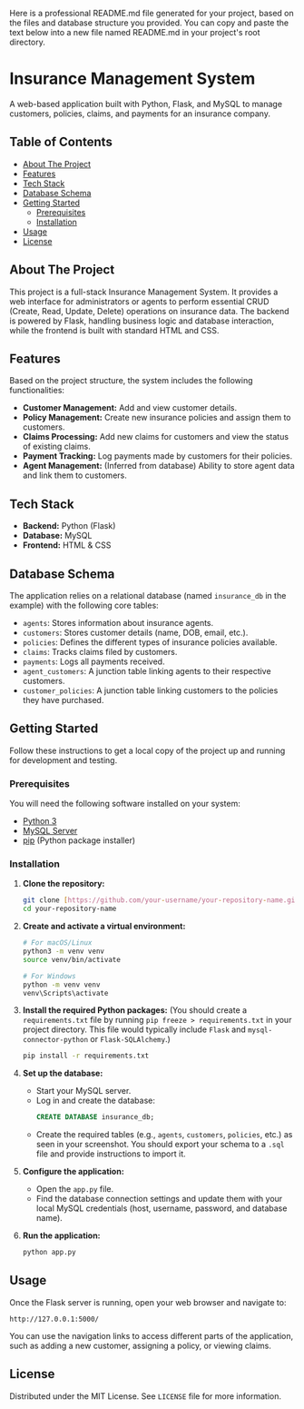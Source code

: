 Here is a professional README.md file generated for your project, based on the files and database structure you provided.
You can copy and paste the text below into a new file named README.md in your project's root directory.
# Insurance Management System

A web-based application built with Python, Flask, and MySQL to manage customers, policies, claims, and payments for an insurance company.

## Table of Contents
- [About The Project](#about-the-project)
- [Features](#features)
- [Tech Stack](#tech-stack)
- [Database Schema](#database-schema)
- [Getting Started](#getting-started)
  - [Prerequisites](#prerequisites)
  - [Installation](#installation)
- [Usage](#usage)
- [License](#license)

## About The Project

This project is a full-stack Insurance Management System. It provides a web interface for administrators or agents to perform essential CRUD (Create, Read, Update, Delete) operations on insurance data. The backend is powered by Flask, handling business logic and database interaction, while the frontend is built with standard HTML and CSS.

## Features

Based on the project structure, the system includes the following functionalities:

* **Customer Management:** Add and view customer details.
* **Policy Management:** Create new insurance policies and assign them to customers.
* **Claims Processing:** Add new claims for customers and view the status of existing claims.
* **Payment Tracking:** Log payments made by customers for their policies.
* **Agent Management:** (Inferred from database) Ability to store agent data and link them to customers.

## Tech Stack

* **Backend:** Python (Flask)
* **Database:** MySQL
* **Frontend:** HTML & CSS

## Database Schema

The application relies on a relational database (named `insurance_db` in the example) with the following core tables:

* `agents`: Stores information about insurance agents.
* `customers`: Stores customer details (name, DOB, email, etc.).
* `policies`: Defines the different types of insurance policies available.
* `claims`: Tracks claims filed by customers.
* `payments`: Logs all payments received.
* `agent_customers`: A junction table linking agents to their respective customers.
* `customer_policies`: A junction table linking customers to the policies they have purchased.

## Getting Started

Follow these instructions to get a local copy of the project up and running for development and testing.

### Prerequisites

You will need the following software installed on your system:
* [Python 3](https://www.python.org/downloads/)
* [MySQL Server](https://dev.mysql.com/downloads/mysql/)
* [pip](https://pip.pypa.io/en/stable/installation/) (Python package installer)

### Installation

1.  **Clone the repository:**
    ```sh
    git clone [https://github.com/your-username/your-repository-name.git](https://github.com/your-username/your-repository-name.git)
    cd your-repository-name
    ```

2.  **Create and activate a virtual environment:**
    ```sh
    # For macOS/Linux
    python3 -m venv venv
    source venv/bin/activate

    # For Windows
    python -m venv venv
    venv\Scripts\activate
    ```

3.  **Install the required Python packages:**
    (You should create a `requirements.txt` file by running `pip freeze > requirements.txt` in your project directory. This file would typically include `Flask` and `mysql-connector-python` or `Flask-SQLAlchemy`.)
    ```sh
    pip install -r requirements.txt
    ```

4.  **Set up the database:**
    * Start your MySQL server.
    * Log in and create the database:
        ```sql
        CREATE DATABASE insurance_db;
        ```
    * Create the required tables (e.g., `agents`, `customers`, `policies`, etc.) as seen in your screenshot. You should export your schema to a `.sql` file and provide instructions to import it.

5.  **Configure the application:**
    * Open the `app.py` file.
    * Find the database connection settings and update them with your local MySQL credentials (host, username, password, and database name).

6.  **Run the application:**
    ```sh
    python app.py
    ```

## Usage

Once the Flask server is running, open your web browser and navigate to:

`http://127.0.0.1:5000/`

You can use the navigation links to access different parts of the application, such as adding a new customer, assigning a policy, or viewing claims.

## License

Distributed under the MIT License. See `LICENSE` file for more information.

